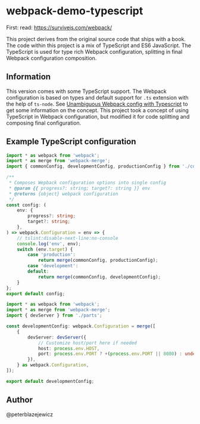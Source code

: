 # webpack-demo-typescript

First: read: https://survivejs.com/webpack/

This project derives from the original source code  that ships with a book. The code within this project is a mix of TypeScript and ES6 JavaScript. The TypeScript is used for type rich Webpack configuration, splitting in final Webpack configuration composition.

## Information

This version comes with some TypeScript support. The Webpack configuration is based on types and default support for `.ts` extension with the help of `ts-node`. 
See [Unambiguous Webpack config with Typescript](https://medium.com/webpack/unambiguous-webpack-config-with-typescript-8519def2cac7) to get some information on the concept. This project took a concept of using TypeScript in Webpack configuration, but modified it for code splitting and composing final configuration.

## Example TypeScript configuration

```ts
import * as webpack from 'webpack';
import * as merge from 'webpack-merge';
import { commonConfig, developmentConfig, productionConfig } from './config/';

/**
 * Composes Wepback configuration options into single config
 * @param {{ progress?: string; target?: string }} env
 * @returns {object} webpack configuration
 */
const config: (
    env: {
        progress?: string;
        target?: string;
    },
) => webpack.Configuration = env => {
    // tslint:disable-next-line:no-console
    console.log('env', env);
    switch (env.target) {
        case 'production':
            return merge(commonConfig, productionConfig);
        case 'development':
        default:
            return merge(commonConfig, developmentConfig);
    }
};
export default config;
```

```ts
import * as webpack from 'webpack';
import * as merge from 'webpack-merge';
import { devServer } from './parts';

const developmentConfig: webpack.Configuration = merge([
    {
        devServer: devServer({
            // Customize host/port here if needed
            host: process.env.HOST,
            port: process.env.PORT ? +(process.env.PORT || 8080) : undefined,
        }),
    } as webpack.Configuration,
]);

export default developmentConfig;
```

## Author

@peterblazejewicz
